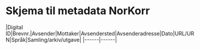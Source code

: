 # Skjema til metadata NorKorr

|Digital ID|Brevnr.|Avsender|Mottaker|Avsendersted|Avsenderadresse|Dato|URL/URN|Språk|Samling/arkiv/utgave|
|------|------|
